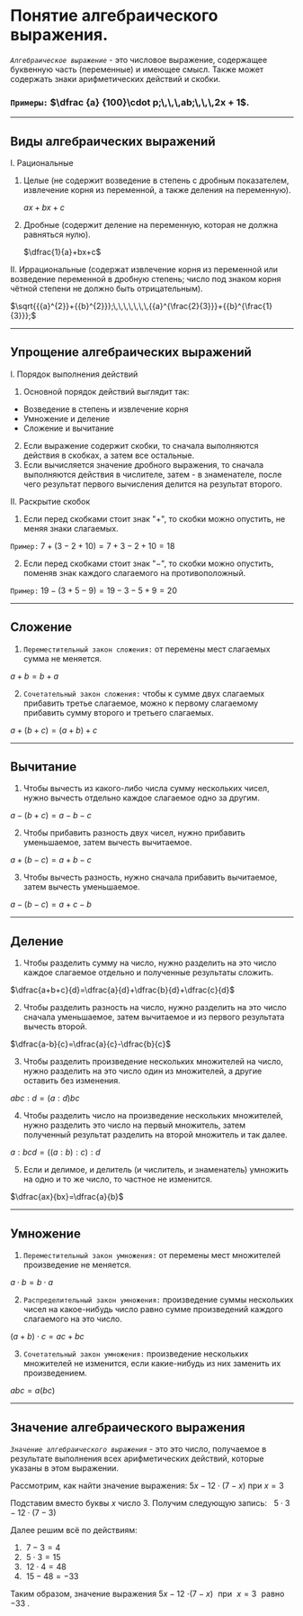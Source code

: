 # Понятие алгебраического выражения.

*`Алгебраическое выражение`* - это числовое выражение, содержащее буквенную часть (переменные) и имеющее смысл. Также может содержать знаки арифметических действий и скобки.

### **`Примеры:`** $\dfrac {a} {100}\cdot p;\,\,\,ab;\,\,\,2x + 1$.
***
## Виды алгебраических выражений
I. Рациональные

1) Целые (не содержит возведение в степень с дробным показателем, извлечение корня из переменной, а также деления на переменную).
   
   $ax+bx+c$
2) Дробные (содержит деление на переменную, которая не должна равняться нулю).
   
   $\dfrac{1}{a}+bx+c$ 

II. Иррациональные (содержат извлечение корня из переменной или возведение переменной в дробную степень; число под знаком корня чётной степени не должно быть отрицательным).

$\sqrt{{{a}^{2}}+{{b}^{2}}};\,\,\,\,\,\,\,{{a}^{\frac{2}{3}}}+{{b}^{\frac{1}{3}}};$
***
## Упрощение алгебраических выражений

I. Порядок выполнения действий

1) Основной порядок действий выглядит так: 

- Возведение в степень и извлечение корня
- Умножение и деление
- Сложение и вычитание
  
2) Если выражение содержит скобки, то сначала выполняются действия в скобках, а затем все остальные.
3) Если вычисляется значение дробного выражения, то сначала выполняются действия в числителе, затем - в знаменателе, после чего результат первого вычисления делится на результат второго.

II. Раскрытие скобок

1) Если перед скобками стоит знак "$+$", то скобки можно опустить, не меняя знаки слагаемых.

`Пример:` $7+(3-2+10)=7+3-2+10=18$

2) Если перед скобками стоит знак "$-$", то скобки можно опустить, поменяв знак каждого слагаемого на противоположный.

`Пример:` $19-(3+5-9)=19-3-5+9=20$
***
## Сложение

1) `Переместительный закон сложения:` от перемены мест слагаемых сумма не меняется.

$a+b=b+a$

2) `Сочетательный закон сложения:` чтобы к сумме двух слагаемых прибавить третье слагаемое, можно к первому слагаемому прибавить сумму второго и третьего слагаемых.

$a+(b+c)=(a+b)+c$
***
## Вычитание

1) Чтобы вычесть из какого-либо числа сумму нескольких чисел, нужно вычесть отдельно каждое слагаемое одно за другим.

$a-(b+c)=a-b-c$

2) Чтобы прибавить разность двух чисел, нужно прибавить уменьшаемое, затем вычесть вычитаемое.

$a+(b-c)=a+b-c$

3) Чтобы вычесть разность, нужно сначала прибавить вычитаемое, затем вычесть уменьшаемое.

$a-(b-c)=a+c-b$
***
## Деление
1) Чтобы разделить сумму на число, нужно разделить на это число каждое слагаемое отдельно и полученные результаты сложить.

$\dfrac{a+b+c}{d}=\dfrac{a}{d}+\dfrac{b}{d}+\dfrac{c}{d}$

2) Чтобы разделить разность на число, нужно разделить на это число сначала уменьшаемое, затем вычитаемое и из первого результата вычесть второй.

$\dfrac{a-b}{c}=\dfrac{a}{c}-\dfrac{b}{c}$

3) Чтобы разделить произведение нескольких множителей на число, нужно разделить на это число один из множителей, а другие оставить без изменения.

$abc:d=(a:d)bc$

4) Чтобы разделить число на произведение нескольких множителей, нужно разделить это число на первый множитель, затем полученный результат разделить на второй множитель и так далее.

$a:bcd=((a:b):c):d$

5) Если и делимое, и делитель (и числитель, и знаменатель) умножить на одно и то же число, то частное не изменится.

$\dfrac{ax}{bx}=\dfrac{a}{b}$
***
## Умножение

1) `Переместительный закон умножения:` от перемены мест множителей произведение не меняется.

$a\cdot b=b\cdot a$

2) `Распределительный закон умножения:` произведение суммы нескольких чисел на какое-нибудь число равно сумме произведений каждого слагаемого на это число.

$(a+b)\cdot c=ac+bc$

3) `Сочетательный закон умножения:` произведение нескольких множителей не изменится, если какие-нибудь из них заменить их произведением.

$abc=a(bc)$
***
## Значение алгебраического выражения
*`Значение алгебраического выражения`* - это это число, получаемое в результате выполнения всех арифметических действий, которые указаны в этом выражении.


Рассмотрим, как найти значение выражения: $5x - 12\cdot (7 - x)$ при $x=3$

Подставим вместо буквы $x$ число 3. Получим следующую запись: $\,\,$ $5 \cdot 3 - 12 \cdot (7 - 3)$

Далее решим всё по действиям:

1) $\,\,7 - 3= 4$
2) $\,\,5\cdot3=15$
3) $\,\,12\cdot4=48$
4) $\,\,15-48=-33$

Таким образом, значение выражения $5x - 12$ $\cdot (7 - x)\,\,$ при $\,\,x=3\,\,$ равно $-33$ .

